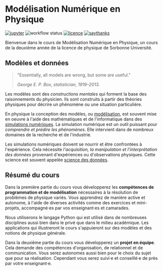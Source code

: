 # Modélisation Numérique en Physique

[![jupyter](https://img.shields.io/badge/Made%20with-Jupyter-orange?style=flat&logo=Jupyter)](https://jupyter.org/try)
![workflow status](https://github.com/phys-mod/phys-mod.github.io/actions/workflows/deploy.yml/badge.svg)
[![licence](https://img.shields.io/badge/License-CC%20BY--NC%204.0-lightgrey.svg)](https://creativecommons.org/licenses/by-nc-sa/4.0/deed.fr)
[![saythanks](https://img.shields.io/badge/Say%20Thanks-!-1EAEDB.svg)](https://saythanks.io/to/phys-mod)

Bienvenue dans le cours de Modélisation Numérique en Physique, un cours de la deuxième année de la licence de physique de Sorbonne Université.

## Modèles et données

> "Essentially, all models are wrong, but some are useful."
>
> *George E. P. Box, statistician, 1919–2013.*

Les modèles sont des *constructions mentales* qui forment la base des raisonnements du physicien. Ils sont construits à partir des théories physiques pour décrire un phénomène ou une situation particulière.

En physique la conception des modèles, ou [modélisation](https://fr.wikipedia.org/wiki/Mod%C3%A9lisation), est souvent mise en oeuvre à l'aide des mathématiques et de l'informatique dans des [simulations numériques](https://fr.wikipedia.org/wiki/Simulation_informatique). La simulation numérique est un outil puissant pour *comprendre et prédire les phénomènes*. Elle intervient dans de nombreux domaines de la recherche et de l'industrie.

Les simulations numériques doivent se nourrir et être confrontées à l'expérience. Cela nécessite *l'acquisition, la manipulation et l'interprétation des données* provenant d'expériences ou d'observations physiques. Cette science est souvent appelée [science des données](https://fr.wikipedia.org/wiki/Science_des_donn%C3%A9es).

## Résumé du cours

Dans la première partie du cours vous développerez les **compétences de programmation et de modélisation** nécessaires à la résolution de problèmes de physique variés. Vous apprendrez de manière active et autonome, à l'aide de diverses activités comme des exercices et mini-projets, accompagné·es par vos enseignant·es et camarades.

Nous utiliserons le langage Python qui est utilisé dans de nombreuses disciplines aussi bien dans le privé que dans le milieu académique. Les applications qui illustreront le cours s'appuieront sur des modèles et des notions de physique générale.

Dans la deuxième partie du cours vous développerez un **projet en équipe**. Cela demande des compétences d'organisation,
de relationnel et de communication. Vous serez autonomes aussi bien pour le choix du sujet que pour sa réalisation. Cependant vous serez suivi·e et conseillé·e de près par votre enseignant·e.